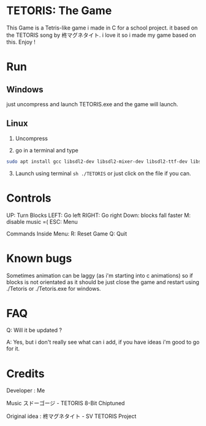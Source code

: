 # TETORIS: The Game

This Game is a Tetris-like game i made in C for a school project. it based on the TETORIS song by 柊マグネタイト. i love it so i made my game based on this. Enjoy !

# Run

## Windows 
just uncompress and launch TETORIS.exe and the game will launch.

## Linux

1. Uncompress

2. go in a terminal and type 
```sh
sudo apt install gcc libsdl2-dev libsdl2-mixer-dev libsdl2-ttf-dev libsdl2-image-dev
```

3. Launch using terminal ```sh ./TETORIS``` or just click on the file if you can.

# Controls
UP: Turn Blocks
LEFT: Go left
RIGHT: Go right
Down: blocks fall faster
M: disable music =(
ESC: Menu

Commands Inside Menu:
R: Reset Game
Q: Quit

# Known bugs
Sometimes animation can be laggy (as i'm starting into c animations) so if blocks is not orientated as it should be just close the game and restart using ./Tetoris or ./Tetoris.exe for windows.

# FAQ

Q: Will it be updated ?

A: Yes, but i don't really see what can i add, if you have ideas i'm good to go for it.

# Credits

Developer : Me

Music スドーゴージ - TETORIS 8-Bit Chiptuned

Original idea : 柊マグネタイト - SV TETORIS Project
